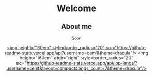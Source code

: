 <h1 align='center'>Welcome</h1> 
<h2 align='center'>About me</h2>
<p align='center'>Soon</p>
<div align="center">
  <a href="https://github.com/cemf">
  
  <img height="180em" style=border_radius="20" src="https://github-readme-stats.vercel.app/api?username=cemf&theme=dracula"/>
    <img height="160em" aligh="right" style=border_radius="20" src="https://github-readme-stats.vercel.app/api/top-langs/?username=cemf&layout=compact&langs_count=7&theme=dracula"/>
    </a>
</div>
<!--
**cemf/cemf** is a ✨ _special_ ✨ repository because its `README.md` (this file) appears on your GitHub profile.

Here are some ideas to get you started:

- 🔭 I’m currently working on ...
- 🌱 I’m currently learning ...
- 👯 I’m looking to collaborate on ...
- 🤔 I’m looking for help with ...
- 💬 Ask me about ...
- 📫 How to reach me: ...
- 😄 Pronouns: ...
- ⚡ Fun fact: ...
-->
